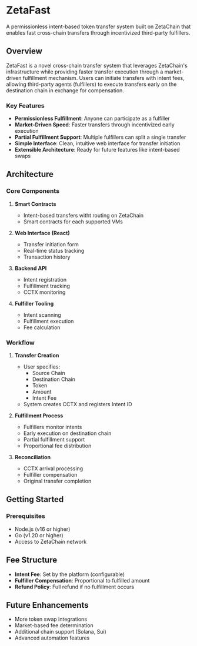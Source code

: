 # ZetaFast

A permissionless intent-based token transfer system built on ZetaChain that enables fast cross-chain transfers through incentivized third-party fulfillers.

## Overview

ZetaFast is a novel cross-chain transfer system that leverages ZetaChain's infrastructure while providing faster transfer execution through a market-driven fulfillment mechanism. Users can initiate transfers with intent fees, allowing third-party agents (fulfillers) to execute transfers early on the destination chain in exchange for compensation.

### Key Features

- **Permissionless Fulfillment**: Anyone can participate as a fulfiller
- **Market-Driven Speed**: Faster transfers through incentivized early execution
- **Partial Fulfillment Support**: Multiple fulfillers can split a single transfer
- **Simple Interface**: Clean, intuitive web interface for transfer initiation
- **Extensible Architecture**: Ready for future features like intent-based swaps

## Architecture

### Core Components

1. **Smart Contracts**
   - Intent-based transfers witht routing on ZetaChain
   - Smart contracts for each supported VMs

1. **Web Interface (React)**
   - Transfer initiation form
   - Real-time status tracking
   - Transaction history

2. **Backend API**
   - Intent registration
   - Fulfillment tracking
   - CCTX monitoring

3. **Fulfiller Tooling**
   - Intent scanning
   - Fulfillment execution
   - Fee calculation

### Workflow

1. **Transfer Creation**
   - User specifies:
     - Source Chain
     - Destination Chain
     - Token
     - Amount
     - Intent Fee
   - System creates CCTX and registers Intent ID

2. **Fulfillment Process**
   - Fulfillers monitor intents
   - Early execution on destination chain
   - Partial fulfillment support
   - Proportional fee distribution

3. **Reconciliation**
   - CCTX arrival processing
   - Fulfiller compensation
   - Original transfer completion

## Getting Started

### Prerequisites

- Node.js (v16 or higher)
- Go (v1.20 or higher)
- Access to ZetaChain network


## Fee Structure

- **Intent Fee**: Set by the platform (configurable)
- **Fulfiller Compensation**: Proportional to fulfilled amount
- **Refund Policy**: Full refund if no fulfillment occurs

## Future Enhancements

- More token swap integrations
- Market-based fee determination
- Additional chain support (Solana, Sui)
- Advanced automation features

